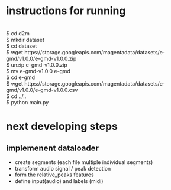 # instructions for running
<br />
$ cd d2m <br />
$ mkdir dataset <br />
$ cd dataset <br />
$ wget https://storage.googleapis.com/magentadata/datasets/e-gmd/v1.0.0/e-gmd-v1.0.0.zip <br />
$ unzip e-gmd-v1.0.0.zip <br />
$ mv e-gmd-v1.0.0 e-gmd <br />
$ cd e-gmd <br />
$ wget https://storage.googleapis.com/magentadata/datasets/e-gmd/v1.0.0/e-gmd-v1.0.0.csv <br />
$ cd ../.. <br />
$ python main.py <br />

# next developing steps

## implemenent dataloader
- create segments (each file multiple individual segments)
- transform audio signal / peak detection
- form the relative_peaks features 
- define input(audio) and labels (midi)
